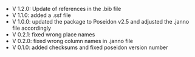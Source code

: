 - V 1.2.0: Update of references in the .bib file
- V 1.1.0: added a .ssf file
- V 1.0.0: updated the package to Poseidon v2.5 and adjusted the .janno file accordingly
- V 0.2.1: fixed wrong place names
- V 0.2.0: fixed wrong column names in .janno file
- V 0.1.0: added checksums and fixed poseidon version number
